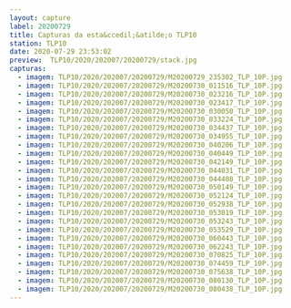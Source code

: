 ```yaml
---
layout: capture
label: 20200729
title: Capturas da esta&ccedil;&atilde;o TLP10
station: TLP10
date: 2020-07-29 23:53:02
preview:  TLP10/2020/202007/20200729/stack.jpg
capturas:
  - imagem: TLP10/2020/202007/20200729/M20200729_235302_TLP_10P.jpg
  - imagem: TLP10/2020/202007/20200729/M20200730_011516_TLP_10P.jpg
  - imagem: TLP10/2020/202007/20200729/M20200730_023216_TLP_10P.jpg
  - imagem: TLP10/2020/202007/20200729/M20200730_023417_TLP_10P.jpg
  - imagem: TLP10/2020/202007/20200729/M20200730_030050_TLP_10P.jpg
  - imagem: TLP10/2020/202007/20200729/M20200730_033224_TLP_10P.jpg
  - imagem: TLP10/2020/202007/20200729/M20200730_034437_TLP_10P.jpg
  - imagem: TLP10/2020/202007/20200729/M20200730_034955_TLP_10P.jpg
  - imagem: TLP10/2020/202007/20200729/M20200730_040206_TLP_10P.jpg
  - imagem: TLP10/2020/202007/20200729/M20200730_040449_TLP_10P.jpg
  - imagem: TLP10/2020/202007/20200729/M20200730_042149_TLP_10P.jpg
  - imagem: TLP10/2020/202007/20200729/M20200730_044031_TLP_10P.jpg
  - imagem: TLP10/2020/202007/20200729/M20200730_044408_TLP_10P.jpg
  - imagem: TLP10/2020/202007/20200729/M20200730_050149_TLP_10P.jpg
  - imagem: TLP10/2020/202007/20200729/M20200730_052124_TLP_10P.jpg
  - imagem: TLP10/2020/202007/20200729/M20200730_052938_TLP_10P.jpg
  - imagem: TLP10/2020/202007/20200729/M20200730_053019_TLP_10P.jpg
  - imagem: TLP10/2020/202007/20200729/M20200730_053243_TLP_10P.jpg
  - imagem: TLP10/2020/202007/20200729/M20200730_053529_TLP_10P.jpg
  - imagem: TLP10/2020/202007/20200729/M20200730_060443_TLP_10P.jpg
  - imagem: TLP10/2020/202007/20200729/M20200730_062243_TLP_10P.jpg
  - imagem: TLP10/2020/202007/20200729/M20200730_070825_TLP_10P.jpg
  - imagem: TLP10/2020/202007/20200729/M20200730_074459_TLP_10P.jpg
  - imagem: TLP10/2020/202007/20200729/M20200730_075638_TLP_10P.jpg
  - imagem: TLP10/2020/202007/20200729/M20200730_080130_TLP_10P.jpg
  - imagem: TLP10/2020/202007/20200729/M20200730_080438_TLP_10P.jpg
---
```

